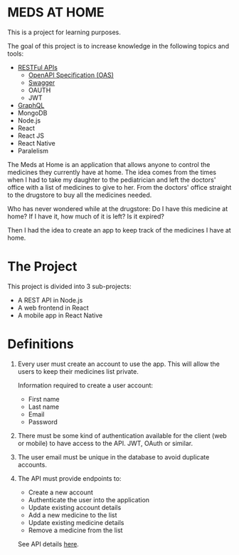 # MEDS AT HOME

This is a project for learning purposes.

The goal of this project is to increase knowledge in the following topics and tools:
* [RESTFul APIs](https://restfulapi.net/)
    * [OpenAPI Specification (OAS)](https://swagger.io/resources/open-api/)
    * [Swagger](https://swagger.io/)
    * OAUTH
    * JWT
* [GraphQL](https://graphql.org/)
* MongoDB
* Node.js
* React
* React JS
* React Native
* Paralelism

The Meds at Home is an application that allows anyone to control the medicines they currently have at home. The idea comes from the times when I had to take my daughter to the pediatrician and left the doctors' office with a list of medicines to give to her. From the doctors' office straight to the drugstore to buy all the medicines needed.

Who has never wondered while at the drugstore: Do I have this medicine at home? If I have it, how much of it is left? Is it expired?

Then I had the idea to create an app to keep track of the medicines I have at home.

# The Project

This project is divided into 3 sub-projects:
* A REST API in Node.js
* A web frontend in React
* A mobile app in React Native

# Definitions

1. Every user must create an account to use the app. This will allow the users to keep their medicines list private.

    Information required to create a user account:
    * First name
    * Last name
    * Email
    * Password

2. There must be some kind of authentication available for the client (web or mobile) to have access to the API. JWT, OAuth or similar.

3. The user email must be unique in the database to avoid duplicate accounts.

4. The API must provide endpoints to:

    * Create a new account
    * Authenticate the user into the application
    * Update existing account details
    * Add a new medicine to the list
    * Update existing medicine details
    * Remove a medicine from the list

    See API details [here](./docs/api/api.md).

    
